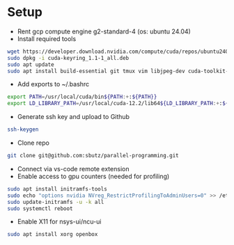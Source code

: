 # Setup
- Rent gcp compute engine g2-standard-4 (os: ubuntu 24.04)
- Install required tools
```bash
wget https://developer.download.nvidia.com/compute/cuda/repos/ubuntu2404/x86_64/cuda-keyring_1.1-1_all.deb
sudo dpkg -i cuda-keyring_1.1-1_all.deb
sudo apt update
sudo apt install build-essential git tmux vim libjpeg-dev cuda-toolkit-12-6 cuda-runtime-12-6 bc gpu-burn
```
- Add exports to ~/.bashrc
```bash
export PATH=/usr/local/cuda/bin${PATH:+:${PATH}}
export LD_LIBRARY_PATH=/usr/local/cuda-12.2/lib64${LD_LIBRARY_PATH:+:${LD_LIBRARY_PATH}}% 
```
- Generate ssh key and upload to Github
```bash
ssh-keygen
```
- Clone repo
```bash
git clone git@github.com:sbutz/parallel-programming.git
```
- Connect via vs-code remote extension
- Enable access to gpu counters (needed for profiling)
```bash
sudo apt install initramfs-tools
sudo echo "options nvidia NVreg_RestrictProfilingToAdminUsers=0" >> /etc/modprobe.d/cuda.conf
sudo update-initramfs -u -k all
sudo systemctl reboot
```
- Enable X11 for nsys-ui/ncu-ui
```bash
sudo apt install xorg openbox
```